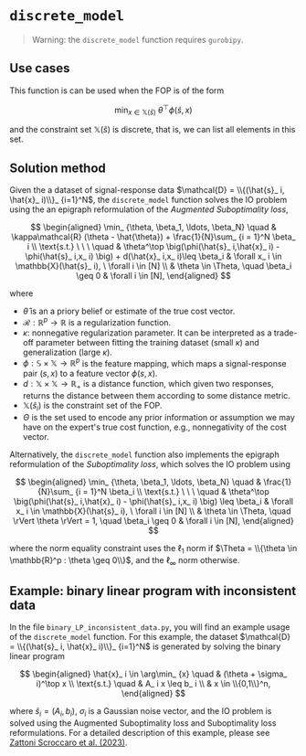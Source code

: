 # `discrete_model`

>Warning: the `discrete_model` function requires `gurobipy`.

## Use cases

This function is can be used when the FOP is of the form

$$
\min_ {x \in \mathbb{X}(\hat{s})} \ \theta^\top \phi(\hat{s},x)
$$

and the constraint set $\mathbb{X}(\hat{s})$ is discrete, that is, we can list all elements in this set.

## Solution method

Given the a dataset of signal-response data $\mathcal{D} = \\{(\hat{s}_ i, \hat{x}_ i)\\}_ {i=1}^N$,  the `discrete_model` function solves the IO problem using the an epigraph reformulation of the *Augmented Suboptimality loss*,

$$
\begin{aligned}
 \min_ {\theta, \beta_1, \ldots, \beta_N} \quad & \kappa\mathcal{R} (\theta - \hat{\theta}) + \frac{1}{N}\sum_ {i = 1}^N \beta_ i \\ 
 \text{s.t.} \ \ \ \quad & \theta^\top \big(\phi(\hat{s}_ i,\hat{x}_ i) - \phi(\hat{s}_ i,x_ i) \big) + d(\hat{x}_ i,x_ i)\leq \beta_i & \forall x_ i \in \mathbb{X}(\hat{s}_ i), \ \forall i \in [N] \\
 & \theta \in \Theta, \quad \beta_i \geq 0 & \forall i \in [N],
\end{aligned}
$$

where
- $\hat{\theta}$ is an a priory belief or estimate of the true cost vector.
- $\mathcal{R} : \mathbb{R}^p \to \mathbb{R}$ is a regularization function.
- $\kappa$: nonnegative regularization parameter. It can be interpreted as a trade-off parameter between fitting the training dataset (small $\kappa$) and generalization (large $\kappa$).
- $\phi: \mathbb{S} \times \mathbb{X} \to \mathbb{R}^p$ is the feature mapping, which maps a signal-response pair $(s,x)$ to a feature vector $\phi(s,x)$.
- $d : \mathbb{X} \times \mathbb{X} \to \mathbb{R}_+$ is a distance function, which given two responses, returns the distance between them according to some distance metric.
- $\mathbb{X}(\hat{s}_ i)$ is the constraint set of the FOP.
- $\Theta$ is the set used to encode any prior information or assumption we may have on the expert's true cost function, e.g., nonnegativity of the cost vector.

Alternatively, the `discrete_model` function also implements the epigraph reformulation of the *Suboptimality loss*, which solves the IO problem using

$$
\begin{aligned} \min_ {\theta, \beta_1, \ldots, \beta_N} \quad & \frac{1}{N}\sum_ {i = 1}^N \beta_i \\
\text{s.t.} \ \ \ \quad & \theta^\top \big(\phi(\hat{s}_ i,\hat{x}_ i) - \phi(\hat{s}_ i,x_ i) \big) \leq \beta_i & \forall x_ i \in \mathbb{X}(\hat{s}_ i), \ \forall i \in [N] \\
& \theta \in \Theta, \quad \rVert \theta \rVert = 1, \quad \beta_i \geq 0 & \forall i \in [N],
\end{aligned}
$$

where the norm equality constraint uses the $\ell_ 1$ norm if $\Theta = \\{\theta \in \mathbb{R}^p : \theta \geq 0\\}$, and the $\ell_ \infty$ norm otherwise.

## Example: binary linear program with inconsistent data

In the file `binary_LP_inconsistent_data.py`, you will find an example usage of the `discrete_model` function. For this example, the dataset $\mathcal{D} = \\{(\hat{s}_ i, \hat{x}_ i)\\}_ {i=1}^N$ is generated by solving the binary linear program

$$
\begin{aligned}
\hat{x}_ i \in \arg\min_ {x} \quad &  (\theta + \sigma_ i)^\top x \\
\text{s.t.} \quad & A_ i x \leq b_ i \\
& x \in \\{0,1\\}^n,
\end{aligned}
$$

where $\hat{s}_ i = (A_ i, b_ i)$, $\sigma_i$ is a Gaussian noise vector, and the IO problem is solved using the Augmented Suboptimality loss and Suboptimality loss reformulations. For a detailed description of this example, please see [Zattoni Scroccaro et al. (2023)](https://arxiv.org/abs/0000.00000).